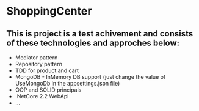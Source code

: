 # ShoppingCenter

## This is project is a test achivement and consists of these technologies and approches below:

- Mediator pattern
- Repository pattern
- TDD for product and cart 
- MongoDB - InMemory DB support (just change the value of UseMongoDb in the appsettings.json file)
- OOP and SOLID principals
- .NetCore 2.2 WebApi
- ...
